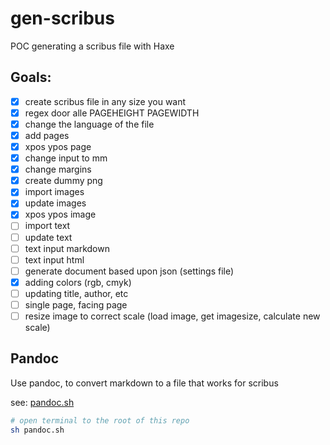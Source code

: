 # gen-scribus

POC generating a scribus file with Haxe

## Goals:

- [x] create scribus file in any size you want
- [x] regex door alle PAGEHEIGHT PAGEWIDTH
- [x] change the language of the file
- [x] add pages
- [x] xpos ypos page
- [x] change input to mm
- [x] change margins
- [x] create dummy png
- [x] import images
- [x] update images
- [x] xpos ypos image
- [ ] import text
- [ ] update text
- [ ] text input markdown
- [ ] text input html
- [ ] generate document based upon json (settings file)
- [x] adding colors (rgb, cmyk)
- [ ] updating title, author, etc
- [ ] single page, facing page
- [ ] resize image to correct scale (load image, get imagesize, calculate new scale)

## Pandoc

Use pandoc, to convert markdown to a file that works for scribus

see: [pandoc.sh](pandoc.sh)

```bash
# open terminal to the root of this repo
sh pandoc.sh
```
